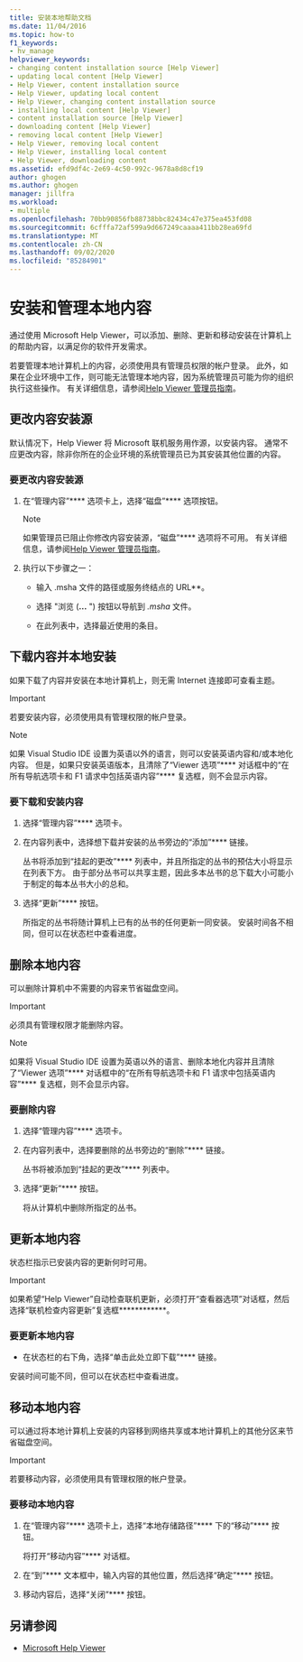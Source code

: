 ```yaml
---
title: 安装本地帮助文档
ms.date: 11/04/2016
ms.topic: how-to
f1_keywords:
- hv_manage
helpviewer_keywords:
- changing content installation source [Help Viewer]
- updating local content [Help Viewer]
- Help Viewer, content installation source
- Help Viewer, updating local content
- Help Viewer, changing content installation source
- installing local content [Help Viewer]
- content installation source [Help Viewer]
- downloading content [Help Viewer]
- removing local content [Help Viewer]
- Help Viewer, removing local content
- Help Viewer, installing local content
- Help Viewer, downloading content
ms.assetid: efd9df4c-2e69-4c50-992c-9678a8d8cf19
author: ghogen
ms.author: ghogen
manager: jillfra
ms.workload:
- multiple
ms.openlocfilehash: 70bb90856fb88738bbc82434c47e375ea453fd08
ms.sourcegitcommit: 6cfffa72af599a9d667249caaaa411bb28ea69fd
ms.translationtype: MT
ms.contentlocale: zh-CN
ms.lasthandoff: 09/02/2020
ms.locfileid: "85284901"
---
```

# <a name="install-and-manage-local-content"></a>安装和管理本地内容

通过使用 Microsoft Help Viewer，可以添加、删除、更新和移动安装在计算机上的帮助内容，以满足你的软件开发需求。

若要管理本地计算机上的内容，必须使用具有管理员权限的帐户登录。 此外，如果在企业环境中工作，则可能无法管理本地内容，因为系统管理员可能为你的组织执行这些操作。 有关详细信息，请参阅[Help Viewer 管理员指南](../help-viewer/administrator-guide.md)。

## <a name="change-the-content-installation-source"></a>更改内容安装源

默认情况下，Help Viewer 将 Microsoft 联机服务用作源，以安装内容。 通常不应更改内容，除非你所在的企业环境的系统管理员已为其安装其他位置的内容。

### <a name="to-change-the-content-installation-source"></a>要更改内容安装源

1. 在“管理内容”**** 选项卡上，选择“磁盘”**** 选项按钮。

    > [!NOTE]
    > 如果管理员已阻止你修改内容安装源，“磁盘”**** 选项将不可用。 有关详细信息，请参阅[Help Viewer 管理员指南](../help-viewer/administrator-guide.md)。

2. 执行以下步骤之一：

    - 输入 .msha 文件的路径或服务终结点的 URL**。

    - 选择 "浏览 (**...** ") 按钮以导航到 *.msha* 文件。

    - 在此列表中，选择最近使用的条目。

## <a name="download-and-install-content-locally"></a>下载内容并本地安装

如果下载了内容并安装在本地计算机上，则无需 Internet 连接即可查看主题。

> [!IMPORTANT]
> 若要安装内容，必须使用具有管理权限的帐户登录。

> [!NOTE]
> 如果 Visual Studio IDE 设置为英语以外的语言，则可以安装英语内容和/或本地化内容。 但是，如果只安装英语版本，且清除了“Viewer 选项”**** 对话框中的“在所有导航选项卡和 F1 请求中包括英语内容”**** 复选框，则不会显示内容。

### <a name="to-download-and-install-content"></a>要下载和安装内容

1. 选择“管理内容”**** 选项卡。

2. 在内容列表中，选择想下载并安装的丛书旁边的“添加”**** 链接。

     丛书将添加到“挂起的更改”**** 列表中，并且所指定的丛书的预估大小将显示在列表下方。 由于部分丛书可以共享主题，因此多本丛书的总下载大小可能小于制定的每本丛书大小的总和。

3. 选择“更新”**** 按钮。

     所指定的丛书将随计算机上已有的丛书的任何更新一同安装。 安装时间各不相同，但可以在状态栏中查看进度。

## <a name="remove-local-content"></a>删除本地内容

可以删除计算机中不需要的内容来节省磁盘空间。

> [!IMPORTANT]
> 必须具有管理权限才能删除内容。

> [!NOTE]
> 如果将 Visual Studio IDE 设置为英语以外的语言、删除本地化内容并且清除了“Viewer 选项”**** 对话框中的“在所有导航选项卡和 F1 请求中包括英语内容”**** 复选框，则不会显示内容。

### <a name="to-remove-content"></a>要删除内容

1. 选择“管理内容”**** 选项卡。

2. 在内容列表中，选择要删除的丛书旁边的“删除”**** 链接。

     丛书将被添加到“挂起的更改”**** 列表中。

3. 选择“更新”**** 按钮。

     将从计算机中删除所指定的丛书。

## <a name="update-local-content"></a>更新本地内容

状态栏指示已安装内容的更新何时可用。

> [!IMPORTANT]
> 如果希望“Help Viewer”自动检查联机更新，必须打开“查看器选项”对话框，然后选择“联机检查内容更新”复选框************。

### <a name="to-update-local-content"></a>要更新本地内容

- 在状态栏的右下角，选择“单击此处立即下载”**** 链接。

安装时间可能不同，但可以在状态栏中查看进度。

## <a name="move-local-content"></a>移动本地内容

可以通过将本地计算机上安装的内容移到网络共享或本地计算机上的其他分区来节省磁盘空间。

> [!IMPORTANT]
> 若要移动内容，必须使用具有管理权限的帐户登录。

### <a name="to-move-local-content"></a>要移动本地内容

1. 在“管理内容”**** 选项卡上，选择“本地存储路径”**** 下的“移动”**** 按钮。

     将打开“移动内容”**** 对话框。

2. 在“到”**** 文本框中，输入内容的其他位置，然后选择“确定”**** 按钮。

3. 移动内容后，选择“关闭”**** 按钮。

## <a name="see-also"></a>另请参阅

- [Microsoft Help Viewer](../help-viewer/overview.md)